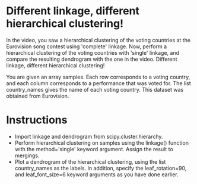 # Different linkage, different hierarchical clustering!
In the video, you saw a hierarchical clustering of the voting countries at the Eurovision song contest using 'complete' linkage. Now, perform a hierarchical clustering of the voting countries with 'single' linkage, and compare the resulting dendrogram with the one in the video. Different linkage, different hierarchical clustering!

You are given an array samples. Each row corresponds to a voting country, and each column corresponds to a performance that was voted for. The list country_names gives the name of each voting country. This dataset was obtained from Eurovision.

# Instructions
- Import linkage and dendrogram from scipy.cluster.hierarchy.
- Perform hierarchical clustering on samples using the linkage() function with the method='single' keyword argument. Assign the result to mergings.
- Plot a dendrogram of the hierarchical clustering, using the list country_names as the labels. In addition, specify the leaf_rotation=90, and leaf_font_size=6 keyword arguments as you have done earlier.

